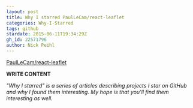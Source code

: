 ```yaml
---
layout: post
title: Why I starred PaulLeCam/react-leaflet
categories: Why-I-Starred
tags: github
stardate: 2015-06-11T19:34:29Z
gh_id: 22571796
author: Nick Peihl
---
```


[PaulLeCam/react-leaflet](star.repo.html_url)

**WRITE CONTENT**

*"Why I starred" is a series of articles describing projects I star on GitHub and why I found them interesting. My hope is that you'll find them interesting as well.*

